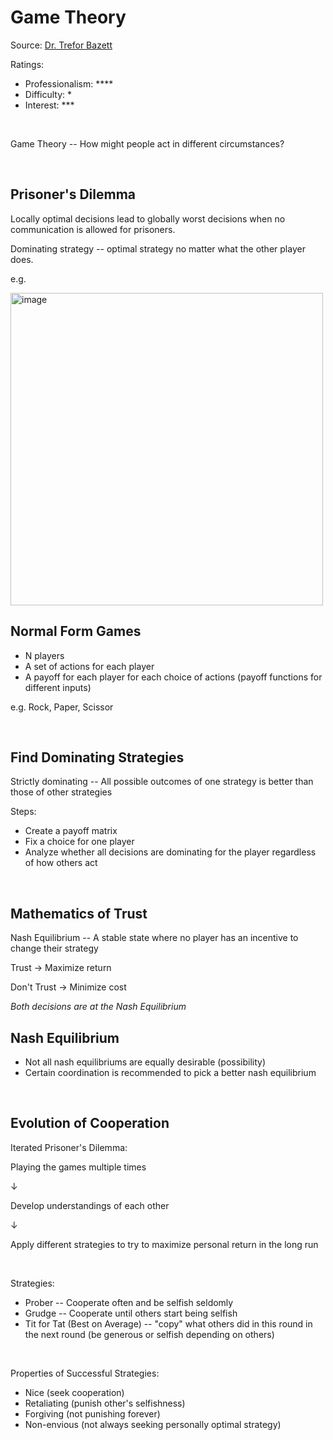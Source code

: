 # Game Theory

Source: [Dr. Trefor Bazett](https://www.youtube.com/playlist?list=PLHXZ9OQGMqxdzD8KpTHz6_gsw9pPxRFlX)

Ratings:

- Professionalism: ****
- Difficulty: *
- Interest: ***

<br>

Game Theory -- How might people act in different circumstances?

<br>

## Prisoner's Dilemma
Locally optimal decisions lead to globally worst decisions when no communication is allowed for prisoners. 

Dominating strategy -- optimal strategy no matter what the other player does. 

e.g.

<img src=https://cdn.britannica.com/55/91955-050-F444D10D/dilemma-prisoners-participants-game-theory-communication-strategy.jpg alt="image" width="500">

<br>

## Normal Form Games
- N players
- A set of actions for each player
- A payoff for each player for each choice of actions (payoff functions for different inputs)

e.g. Rock, Paper, Scissor

<br>

## Find Dominating Strategies
Strictly dominating -- All possible outcomes of one strategy is better than those of other strategies

Steps:
- Create a payoff matrix
- Fix a choice for one player 
- Analyze whether all decisions are dominating for the player regardless of how others act

<br>

## Mathematics of Trust
Nash Equilibrium -- A stable state where no player has an incentive to change their strategy

Trust &rarr; Maximize return

Don't Trust &rarr; Minimize cost

*Both decisions are at the Nash Equilibrium*

## Nash Equilibrium
- Not all nash equilibriums are equally desirable (possibility)
- Certain coordination is recommended to pick a better nash equilibrium

<br>

## Evolution of Cooperation
Iterated Prisoner's Dilemma:

Playing the games multiple times

&darr;

Develop understandings of each other

&darr;

Apply different strategies to try to maximize personal return in the long run

<br>

Strategies:

- Prober -- Cooperate often and be selfish seldomly
- Grudge -- Cooperate until others start being selfish
- Tit for Tat (Best on Average) -- "copy" what others did in this round in the next round (be generous or selfish depending on others)

<br>

Properties of Successful Strategies:

- Nice (seek cooperation)
- Retaliating (punish other's selfishness)
- Forgiving (not punishing forever)
- Non-envious (not always seeking personally optimal strategy)